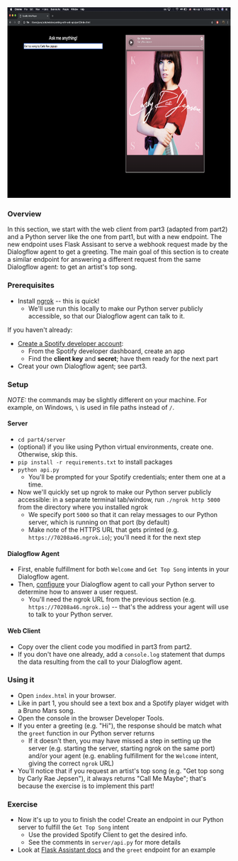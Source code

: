 <img src="../img/part 2 solved.png" height=430px width=800px/>

### Overview
In this section, we start with the web client from part3 (adapted from part2) and a Python server like the one from part1, but with a new endpoint. The new endpoint uses Flask Assisant to serve a webhook request made by the Dialogflow agent to get a greeting. The main goal of this section is to create a similar endpoint for answering a different request from the same Dialogflow agent: to get an artist's top song.

### Prerequisites
* Install [ngrok](ngrok.io) -- this is quick!
    * We'll use run this locally to make our Python server publicly accessible, so that our Dialogflow agent can talk to it.

If you haven't already:
* [Create a Spotify developer account](https://developer.spotify.com/dashboard/):
    * From the Spotify developer dashboard, create an app
    * Find the **client key** and **secret**; have them ready for the next part
* Creat your own Dialogflow agent; see part3.

### Setup
*NOTE:* the commands may be slightly different on your machine. For example, on Windows, `\` is used in file paths instead of `/`.

#### Server
* `cd part4/server`
* (optional) if you like using Python virtual environments, create one. Otherwise, skip this.
* `pip install -r requirements.txt` to install packages
* `python api.py`
    * You'll be prompted for your Spotify credentials; enter them one at a time.
* Now we'll quickly set up ngrok to make our Python server publicly accessible: in a separate terminal tab/window, run `./ngrok http 5000` from the directory where you installed ngrok
    * We specify port `5000` so that it can relay messages to our Python server, which is running on that port (by default)
    * Make note of the HTTPS URL that gets printed (e.g. `https://70208a46.ngrok.io`); you'll need it for the next step

#### Dialogflow Agent
* First, enable fulfillment for both `Welcome` and `Get Top Song` intents in your Dialogflow agent.
* Then, [configure](https://dialogflow.com/docs/fulfillment/configure) your Dialogflow agent to call your Python server to determine how to answer a user request.
    * You'll need the ngrok URL from the previous section (e.g. `https://70208a46.ngrok.io`) -- that's the address your agent will use to talk to your Python server.

#### Web Client
* Copy over the client code you modified in part3 from part2.
* If you don't have one already, add a `console.log` statement that dumps the data resulting from the call to your Dialogflow agent.

### Using it
* Open `index.html` in your browser.
* Like in part 1, you should see a text box and a Spotify player widget with a Bruno Mars song.
* Open the console in the browser Developer Tools.
* If you enter a greeting (e.g. "Hi"), the response should be match what the `greet` function in our Python server returns
    * If it doesn't then, you may have missed a step in setting up the server (e.g. starting the server, starting ngrok on the same port) and/or your agent (e.g. enabling fulfillment for the `Welcome` intent, giving the correct `ngrok` URL)
* You'll notice that if you request an artist's top song (e.g. "Get top song by Carly Rae Jepsen"), it always returns "Call Me Maybe"; that's because the exercise is to implement this part!

### Exercise
* Now it's up to you to finish the code! Create an endpoint in our Python server to fulfill the `Get Top Song` intent
    * Use the provided Spotify Client to get the desired info.
    * See the comments in `server/api.py` for more details
* Look at [Flask Assistant docs](https://flask-assistant.readthedocs.io/en/latest/) and the `greet` endpoint for an example